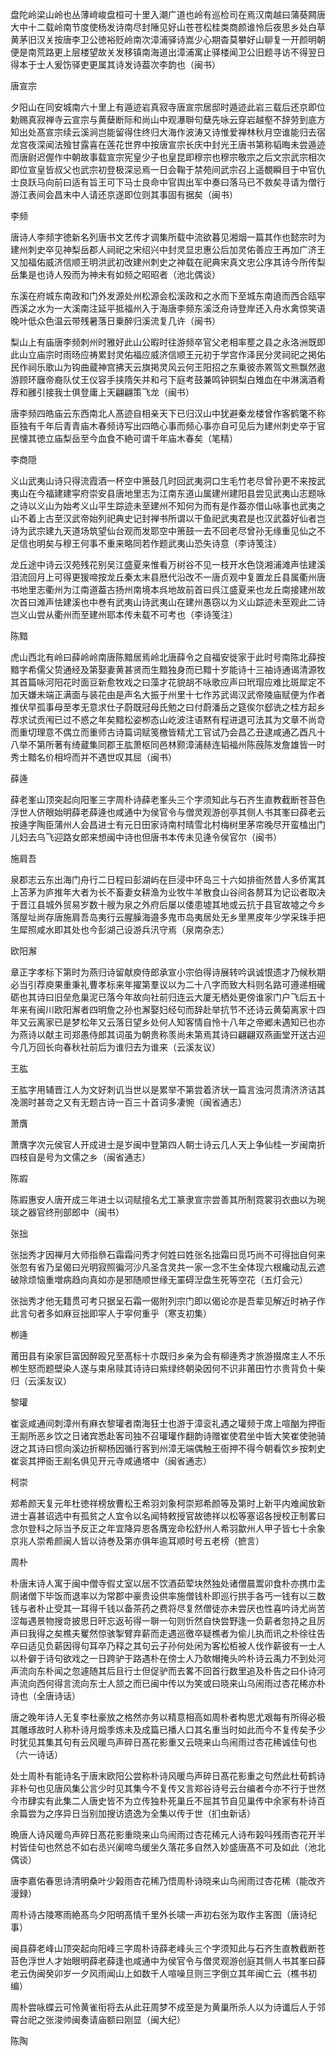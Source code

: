 <!-- { "loadSidebar": true } -->
盘陀岭梁山岭也丛薄﨑峻盘桓可十里入潮广道也岭有巡检司在焉汉南越曰蒲葵闗唐大中十二载岭南节度使杨发诗南尽封陲见好山苍苍松桂类商颜谁怜后夜思乡处白草黄茅旧汉关按唐李卫公徳裕贬岭南次漳浦驿诗嵩少心期杳莫攀好山聊复一开颜明朝便是南荒路更上层楼望故关发移镇南海道出漳浦寓止驿楼闻卫公旧题寻访不得翌日得本于士人爰饬驿吏更属其诗发诗葢次李韵也（闽书）

唐宣宗

夕阳山在同安城南六十里上有遁迹岩真寂寺唐宣宗居邸时遁迹此岩三载后还京即位勅赐真寂禅寺云宣宗与黄蘖断际和尚山中观瀑聨句蘖先咏云穿岩越壑不辞劳到底方知出处髙宣宗续云溪涧岂能留得住终归大海作波涛又诗惟爱禅林秋月空谁能归去宿龙宫夜深闻法飱甘露喜在莲花世界中按唐宣宗长庆中封光王唐书第称韬晦未尝遁迹而唐尉迟偓作中朝故事载宣宗宪皇少子也皇昆即穆宗也穆宗敬宗之后文宗武宗相次即位宣皇皆叔父也武宗初登极深忌焉一日会鞠于禁苑间武宗召上遥覩瞬目于中官仇士良跃马向前曰适有旨王可下马士良命中官舆出军中奏曰落马已不救矣寻请为僧行游江表间会昌末中人请还京遂即位则其事固有据矣（闽书）

李频

唐诗人李频字徳新名列唐书文艺传才调集所载中流欲暮见湘烟一篇其作也懿宗时为建州刺史卒见神梨岳郡人祠祀之宋绍兴中封灵显忠惠公后加灵佑善应王再加广济王又加福佑威济信顺王明洪武初改建州刺史之神载在祀典宋真文忠公序其诗今所传梨岳集是也诗人殁而为神未有如频之昭昭者（池北偶谈）

东溪在府城东南政和门外发源处州松源会松溪政和之水而下至城东南遶而西合瓯寜西溪之水为一大溪南注延平抵福州入于海唐李频东溪泛舟诗登岸还入舟水禽惊笑语晚叶低众色温云带残暑落日乗醉归溪流复几许（闽书）

梨山上有庙唐李频刺州时雅好此山公暇时往游频卒官父老相率塟之县之永洛洲既即此山立庙宗时雨旸应祷累封灵佑福应威济信顺王元初于学宫作泽民分灵祠祀之掲佑民作祠乐歌山为钩曲蔵神宫拂天云旗掲灵风云何王阳招之东乗彼赤罴驾文熊飘然遨游顾环廱帝裔队仗王仪容手挟隋矢并和弓下庭考鼓兼鸣钟铜梨白雉血在中淋漓酒肴荐和雝引接我士俱登庸上天翩翩策飞龙（闽书）

唐李频四皓庙云东西南北人髙迹自相亲天下已归汉山中犹避秦龙楼曾作客鹤氅不称臣独有千年后青青庙木春频诗写出四皓心事而频心事亦自可见后为建州刺史卒于官民懐其徳立庙梨岳至今血食不絶可谓千年庙木春矣（笔精）

李商隠

义山武夷山诗只得流霞酒一杯空中箫鼓几时回武夷洞口生毛竹老尽曾孙更不来按武夷山在今福建建寜府崇安县唐地里志为江南东道山属建州建阳县尝见武夷山志题咏之诗以义山为始考义山平生踪迹未至建州不知何为而有是作葢亦借山咏事也武夷之山不着上古至汉武帝始列祀典史记封禅书所谓以干鱼祀武夷君是也汉武葢好仙者岂诗为武宗建九天道场筑望仙台观而发耶空中箫鼓一去不回老尽曾孙无缘重见仙之不足信也明矣与穆王何事不重来略同若作题武夷山恐失诗意（李诗笺注）

龙丘途中诗云汉苑残花别吴江盛夏来惟看万树谷不见一枝开水色饶湘浦滩声怯建溪泪流回月上可得更猨啼按龙丘秦太末县厯代沿改不一唐贞观中复置龙丘县属衢州唐书地里志衢州为江南道葢古扬州南境本呉地故前首曰呉江盛夏来也龙丘南接建州故次首曰滩声怯建溪也中巻有武夷山诗武夷山在建州愚窃以为义山踪迹未至观此二诗岂义山尝从衢州而至建州耶本传未载不可考也（李诗笺注）

陈黯

虎山西北有岭曰薛岭岭南唐陈黯居焉岭北唐薛令之自福安徙家于此时号南陈北薛按黯字希儒父贽通经及第娶妻黄甚贤而生黯独身而已黯十岁能诗十三袖诗通谒清源牧其首篇咏河阳花时面豆新愈牧戏之曰藻才花貌胡不咏歌应声曰玳瑁应难比斑犀定不加天嫌未端正满面与装花由是声名大振于州里十七作苏武谒汉武帝陵庙赋便为作者推伏早孤事母至孝无意求仕子蔚既冠母氏勉之曰付蔚潘岳之筵俟尔郄诜之桂方起乡荐求试贡闱已过不惑之年矣黯松姿栁态山屹波注语黙有程进退可法其为文章不尚竒而重切理意不偶立而重师古诗篇词赋笺檄皆精尤工官试乃会昌乙丑逮咸通乙酉凡十八举不第所著有绮蔵集同郡王肱萧枢同邑林颢漳浦赫连韬福州陈蔇陈发詹雄皆一时秀士黯名价相埒而并不遇世叹其屈（闽书）

薛逄

薛老峯山顶突起向阳峯三字周朴诗薛老峯头三个字须知此与石齐生直教截断苍苔色浮世人侪眼始明薛老薛逄也咸通中为侯官令与僧灵观游创亭其侧人书其峯曰薛老云按逄字陶臣蒲州人会昌进士有元日田家诗南村晴雪北村梅树里茅帘晚尽开蛮榼出门儿妇去乌飞迎路女郎来想闽中诗也但唐书本传未见逄令侯官尔（闽书）

施肩吾

泉郡志云东出海门舟行二日程曰彭湖屿在巨浸中环岛三十六如排衙然昔人多侨寓其上苫茅为庐推年大者为长不畜妻女耕渔为业牧牛羊散食山谷间各剺耳为记讼者取决于晋江县城外贸易岁数十艘为泉之外府后屡以倭患墟其地或云抗于县官故墟之今乡落屋址尚存唐施肩吾岛夷行云腥臊海邉多鬼市岛夷居处无乡里黒皮年少学采珠手把生犀照咸水即其处也今彭湖己设游兵汛守焉（泉南杂志）

欧阳澥

章正字孝标下第时为燕归诗留献庾侍郎承宣小宗伯得诗展转吟讽诚恨遗才乃候秋期必当引荐庾果重秉礼曹孝标来年擢第羣议以为二十八字而致大科则名路可遵递相礲砺也其诗曰旧垒危巢泥已落今年故向社前归连云大厦无栖处更傍谁家门户飞后五十年来有闽川欧阳澥者四明詹之孙也澥娶妇经句而辞赴举抗节不还诗云黄菊离家十四年又云离家已是梦松年又云落日望乡处何人知客情自怜十八年之帝郷未遇知已也亦为燕诗以献主司郑愚侍郎其词虽为朝贵称羡尚未第焉其诗曰翩翩双燕画堂开送古迎今几万回长向春秋社前后为谁归去为谁来（云溪友议）

王肱

王肱字用辅晋江人为文好刺讥当世以是累举不第尝着济状一篇言浊河贯清济济诘其凂溷时甚竒之又有无题古诗一百三十首词多凄惋（闽省通志）

萧膺

萧膺字次元侯官人开成进士是岁闽中登第四人朝士诗云几人天上争仙桂一岁闽南折四枝自是号为文儒之乡（闽省通志）

陈嘏

陈嘏惠安人唐开成三年进士以词赋擅名尤工篆隶宣宗尝善其所制霓裳羽衣曲以为琬琰之器官终刑部郎中（闽书）

张拙

张拙秀才因禅月大师指叅石霜霜问秀才何姓曰姓张名拙霜曰觅巧尚不可得拙自何来张忽有省乃呈偈曰光明寂照徧河沙凡圣含灵共一家一念不生全体现六根纔动乱云遮破除烦恼重増病趋向真如亦是邪随顺世缘无罣碍湼盘生死等空花（五灯会元）

张拙秀才他无籍贯可考只据呈石霜一偈附列宗门即以偈论亦是吾辈见解近时衲子作此言句者多如麻豆拙即寜人于寜何重乎（寒支初集）

栁逄

莆田县有染家巨富因醉殴兄至髙标十朩既归乡亲为会有柳逄秀才旅游掇席主人不乐栁生怒而题壁染人遂与束帛赎其诗诗曰紫绿终朝染因何不识非莆田竹朩贵背负十柴归（云溪友议）

黎瓘

崔衮咸通间刺漳州有麻衣黎瓘者南海狂士也游于漳衮礼遇之瓘频于席上喧酗为押衙王剬所恶乡饮之日诸宾悉赴客司独不召瓘瓘作翻韵诗赠崔使君坐中皆大笑崔使驰骑迓之其诗曰惯向溪边折柳杨因循行客到州漳无端偶触王衙押不得今朝看饮乡按刺史崔衮其押衙王剬名俱见开元寺咸通塔中（闽省通志）

柯崇

郑希颜天复元年杜徳祥榜放曹松王希羽刘象柯崇郑希颜等及第时上新平内难闻放新进士喜甚诏选中有孤贫之人宜令以名闻特敕授官故徳祥以松等塞诏各授校正制畧曰念尔登科之际当予反正之年宜降异恩各膺宠命松舒州人希羽歙州人甲子皆七十余象京兆人崇希颜闽人皆以诗巻及第亦俱年逾耳顺时号五老榜（摭言）

周朴

朴唐末诗人寓于闽中僧寺假丈室以居不饮酒茹荤块然独处诸僧晨鬻卯食朴亦携巾盂厕诸僧下毕饭而退率以为常郡中豪贵设供率施僧钱朴即巡行拱手各丐一钱有以三数钱与者朴止受其一耳得千钱以备茶药之费将尽复然僧徒亦未尝厌也性喜吟诗尤尚苦涩每遇景物搜竒披思日旰忘返茍得一聨一句则忻然自快尝野逢一负薪者忽持之且厉声曰我得之矣樵夫矍然惊骇掣臂弃薪而走遇巡徼卒疑樵者为偷儿执而讯之朴徐往告卒曰适见负薪因得句耳卒乃释之其句云子孙何处闲为客松栢被人伐作薪彼有一士人以朴僻于诗句欲戏之一日跨驴于路遇朴在傍士人乃欹帽掩头吟朴诗云禹力不到处河声流向东朴闻之忽遽随其后且行士但促驴而去畧不回首行数里追及朴告之曰仆诗河声流向西何得言流向东士人颔之而已闽中传以为笑或曰晓来山乌闹雨过杏花稀亦朴诗也（全唐诗话）

唐之晚年诗人无复李杜豪放之格然亦务以精意相高如周朴者构思尤艰每有所得必极其雕琢故时人称朴诗月煅季炼未及成篇已播人口其名重当时如此而今不复传矣予少时犹见其集其句有云风暖鸟声碎日髙花影重又云晓来山鸟闹雨过杏花稀诚佳句也（六一诗话）

处士周朴有能诗名于唐末欧阳公尝称朴诗风暖鸟声碎日髙花影重之句然此杜荀鹤诗非朴句也见唐风集公言少时见其集今不复传又言郑谷诗号云台编者今亦不行于世然今市肆实有此集二人唐史皆不为立传独朴死巢丘不屈其节自见巢传中余家有朴诗百余篇尝为之序异日当别加搜访遗逸为全集以传于世（扪虫新话）

晩唐人诗风暖鸟声碎日髙花影重晓来山鸟闹雨过杏花稀元人诗布榖呌残雨杏花开半村皆佳句也然总不如右丞兴阑啼鸟缓坐久落花多自然入妙盛唐髙不可及如此（池北偶谈）

唐李嘉佑春思诗清明桑叶少榖雨杏花稀乃悟周朴诗晓来山鸟闹雨过杏花稀（能改齐漫録）

周朴诗古陵寒雨絶髙鸟夕阳明髙情千里外长啸一声初右张为取作主客图（唐诗纪事）

闽县薛老峰山顶突起向阳峰三字周朴诗薛老峰头三个字须知此与石齐生直教截断苍苔色浮世人才始眼明薛老薛逢也咸通中为侯官令与僧灵观游创庭其侧人书其峯曰薛老云伪闽癸卯岁一夕风雨闻山上如数千人喧噪旦则三字倒立其年闽亡云（樵书初编）

周朴尝咏蝶云可怜黄雀衔将去从此荘周梦不成至是为黄巢所杀人以为诗谶后人于邻霄台祀之张浚帅闽奏请庙额曰刚显（闽大纪）

陈陶


